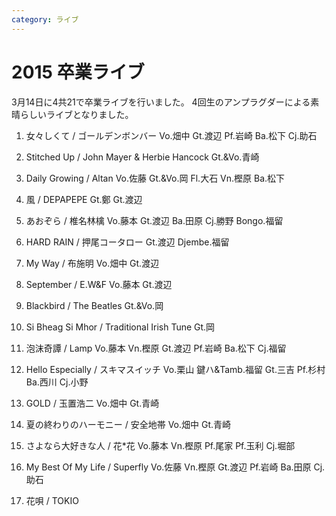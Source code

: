 ```yaml
---
category: ライブ
---
```

# 2015 卒業ライブ

3月14日に4共21で卒業ライブを行いました。
4回生のアンプラグダーによる素晴らしいライブとなりました。

1. 女々しくて / ゴールデンボンバー
Vo.畑中 Gt.渡辺 Pf.岩崎 Ba.松下 Cj.助石

2. Stitched Up / John Mayer &amp; Herbie Hancock
Gt.&amp;Vo.青崎

3. Daily Growing / Altan
Vo.佐藤 Gt.&amp;Vo.岡 Fl.大石 Vn.樫原 Ba.松下

4. 風 / DEPAPEPE
Gt.鄭 Gt.渡辺

5. あおぞら / 椎名林檎
Vo.藤本 Gt.渡辺 Ba.田原 Cj.勝野 Bongo.福留

6. HARD RAIN / 押尾コータロー
Gt.渡辺 Djembe.福留

7. My Way / 布施明
Vo.畑中 Gt.渡辺

8. September / E.W&amp;F
Vo.藤本 Gt.渡辺

9. Blackbird / The Beatles
Gt.&amp;Vo.岡

10. Si Bheag Si Mhor / Traditional Irish Tune
Gt.岡

11. 泡沫奇譚 / Lamp
Vo.藤本 Vn.樫原 Gt.渡辺 Pf.岩崎 Ba.松下 Cj.福留

12. Hello Especially / スキマスイッチ
Vo.栗山 鍵ハ&amp;Tamb.福留 Gt.三吉 Pf.杉村 Ba.西川 Cj.小野

13. GOLD / 玉置浩二
Vo.畑中 Gt.青崎

14. 夏の終わりのハーモニー / 安全地帯
Vo.畑中 Gt.青崎

15. さよなら大好きな人 / 花*花
Vo.藤本 Vn.樫原 Pf.尾家 Pf.玉利 Cj.堀部

16. My Best Of My Life / Superfly
Vo.佐藤 Vn.樫原 Gt.渡辺 Pf.岩崎 Ba.田原 Cj.助石

17. 花唄 / TOKIO
